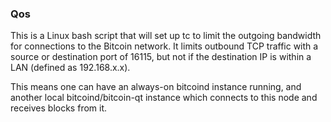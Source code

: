 ### Qos ###

This is a Linux bash script that will set up tc to limit the outgoing bandwidth for connections to the Bitcoin network. It limits outbound TCP traffic with a source or destination port of 16115, but not if the destination IP is within a LAN (defined as 192.168.x.x).

This means one can have an always-on bitcoind instance running, and another local bitcoind/bitcoin-qt instance which connects to this node and receives blocks from it.
